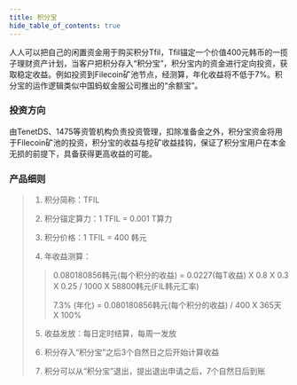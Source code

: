 ```yaml
---
title: 积分宝
hide_table_of_contents: true
---
```



人人可以把自己的闲置资金用于购买积分Tfil，Tfil锚定一个价值400元韩币的一揽子理财资产计划，当客户把积分存入“积分宝”，积分宝内的资金进行定向投资，获取稳定收益。例如投资到Filecoin矿池节点，经测算，年化收益将不低于7%。积分宝的运作逻辑类似中国蚂蚁金服公司推出的“余额宝”。


### 投资方向

由TenetDS、1475等资管机构负责投资管理，扣除准备金之外，积分宝资金将用于Filecoin矿池的投资，积分宝的收益与挖矿收益挂钩，保证了积分宝用户在本金无损的前提下，具备获得更高收益的可能。

### 产品细则

> 1. 积分简称：TFIL  
>
> 2. 积分锚定算力：1 TFIL = 0.001 T算力  
>
> 3. 积分价格：1 TFIL = 400 韩元  
>
> 4. 年收益测算：  
>
> > 0.080180856韩元(每个积分的收益) = 0.0227(每T收益) X 0.8 X 0.3 X 0.25 / 1000 X 58800韩元(FIL韩元汇率)
> >
> > 7.3% (年化) = 0.080180856韩元(每个积分的收益)  / 400 X 365天 X 100%
>
> 5. 收益发放：每日定时结算，每周一发放
>
> 6. 积分存入“积分宝”之后3个自然日之后开始计算收益
>
> 7. 积分可以从“积分宝”退出，提出退出申请之后，7个自然日后到账